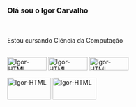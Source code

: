 <n> <h3>  Olá sou o Igor Carvalho <n/> </h3>
  <br> </br>
Estou cursando Ciência da Computação
##
<div>
<img align="center" alt="Igor-HTML" height="30" width="90" src="https://img.shields.io/badge/HTML5-E34F26?style=for-the-badge&logo=html5&logoColor=white"> <a/>
<img align="center" alt="Igor-HTML" height="30" width="90" src="https://img.shields.io/badge/CSS3-1572B6?style=for-the-badge&logo=css3&logoColor=white"> <a/>
<img align="center" alt="Igor-HTML" height="30" width="90" src="https://img.shields.io/badge/Python-14354C?style=for-the-badge&logo=python&logoColor=white"> <a/>



</div>

<br>
<img align="center" alt="Igor-HTML" height="50" width="100" src="https://img.shields.io/badge/Instagram-E4405F?style=for-the-badge&logo=instagram&logoColor=white"> <a/>
<img align="center" alt="Igor-HTML" height="50" width="100" src="https://img.shields.io/badge/LinkedIn-0077B5?style=for-the-badge&logo=linkedin&logoColor=white"> <a/>
